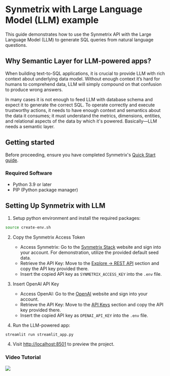 # Synmetrix with Large Language Model (LLM) example

This guide demonstrates how to use the Synmetrix API with the Large Language Model (LLM) to generate SQL queries from natural language questions.

## Why Semantic Layer for LLM-powered apps?
When building text-to-SQL applications, it is crucial to provide LLM with rich context about underlying data model. Without enough context it’s hard for humans to comprehend data, LLM will simply compound on that confusion to produce wrong answers.

In many cases it is not enough to feed LLM with database schema and expect it to generate the correct SQL. To operate correctly and execute trustworthy actions, it needs to have enough context and semantics about the data it consumes; it must understand the metrics, dimensions, entities, and relational aspects of the data by which it's powered. Basically—LLM needs a semantic layer.

## Getting started

Before proceeding, ensure you have completed Synmetrix's [Quick Start guide](https://docs.synmetrix.org/docs/quickstart#prerequisite-software).

### Required Software

- Python 3.9 or later
- PIP (Python package manager)

## Setting Up Synmetrix with LLM

1. Setup python environment and install the required packages:

```bash
source create-env.sh
```

2. Copy the Synmetrix Access Token

   - Access Synmetrix: Go to the [Synmetrix Stack](https://localhost/) website and sign into your account. For demonstration, utilize the provided default seed data.
   - Retrieve the API Key: Move to the [Explore -> REST API](https://docs.synmetrix.org/docs/user-guide/explore#example-api-utilization) section and copy the API key provided there.
   - Insert the copied API key as `SYNMETRIX_ACCESS_KEY` into the `.env` file.


3. Insert OpenAI API Key

   - Access OpenAI: Go to the [OpenAI](https://platform.openai.com/) website and sign into your account.
   - Retrieve the API Key: Move to the [API Keys](https://platform.openai.com/account/api-keys) section and copy the API key provided there.
   - Insert the copied API key as `OPENAI_API_KEY` into the `.env` file.

4. Run the LLM-powered app:

```bash
streamlit run streamlit_app.py 
```

4. Visit <http://localhost:8501> to preview the project.

### Video Tutorial

[![](https://img.youtube.com/vi/TtH-pFGDK84/0.jpg)](https://youtu.be/TtH-pFGDK84)
